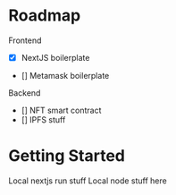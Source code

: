 # Roadmap

Frontend
- [x] NextJS boilerplate
- [] Metamask boilerplate

Backend
- [] NFT smart contract
- [] IPFS stuff

# Getting Started

Local nextjs run stuff
Local node stuff here